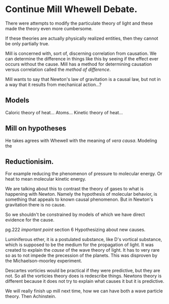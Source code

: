 # Continue Mill Whewell Debate.

There were attempts to modify the particulate theory of light and these
made the theory even more cumbersome.

If these theories are actually physically realized entities, then they
cannot be only partially true.

Mill is concerned with, sort of, discerning correlation from causation.
We can determine the difference in things like this by seeing if the
effect ever occurs without the cause. Mill has a method for determining
causation versus correlation called the *method of difference*. 

Mill wants to say that Newton's law of gravitation is a causal law, but
not in a way that it results from mechanical action...?

## Models
Caloric theory of heat... Atoms... Kinetic theory of heat...

## Mill on hypotheses
He takes agrees with Whewell with the meaning of *vera causa*. Modeling
the

## Reductionisim.
For example reducing the phenomenon of pressure to molecular energy. Or
heat to mean molecular kinetic energy. 

We are talking about this to contrast the theory of gases to what is
happening with Newton. Namely the hypothesis of molecular behavior, is
something that appeals to known causal phenomenon. But in Newton's
gravitation there is no cause. 

So we shouldn't be constrained by models of which we have direct
evidence for the cause. 

pg.222 *important point* section 6
Hypothesizing about new causes. 

Luminiferous ether, it is a postulated substance, like D's vortical
substance, which is supposed to be the medium for the propagation of
light. It was created to explain the *cause* of the wave theory of
light. It has to very rare so as to not impede the precession of the
planets. This was disproven by the Michaelson-moorley experiment. 

Descartes vorticies would be practical if they were predictive, but they
are not. So all the vorticies theory does is redescribe things. Newtons
theory is different because it does not try to explain what causes it
but it is predictive.

We will really finish up mill next time, how we can have both a wave
particle theory. Then Achinstein.
